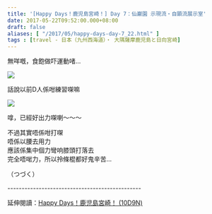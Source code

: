 ```yaml
---
title: '[Happy Days！鹿児島宮崎！] Day 7：仙巌園 示現流・自顕流展示室'
date: 2017-05-22T09:52:00.000+08:00
draft: false
aliases: [ "/2017/05/happy-days-day-7_22.html" ]
tags : [travel - 日本（九州西海道）・ 大隅薩摩鹿児島と日向宮崎]
---
```


無咩嘅，食飽做吓運動啫...  

[![](https://c1.staticflickr.com/5/4273/33986574493_7314e606f3_z.jpg)](https://c1.staticflickr.com/5/4273/33986574493_7314e606f3_z.jpg)

話說以前D人係咁練習㗎嘛  

[![](https://c1.staticflickr.com/5/4267/33986573113_ee2d663b75_z.jpg)](https://c1.staticflickr.com/5/4267/33986573113_ee2d663b75_z.jpg)

嗱，已經好出力㗎喇～～～  
  
不過其實唔係咁打㗎  
唔係以腰去用力  
應該係集中個力彎响膝頭打落去  
完全唔啱力，所以拎條棍都好鬼辛苦...  
  
  
（つづく）  
  
\-----------------------------------------------  
  
延伸閱讀：[Happy Days！鹿児島宮崎！ (10D9N)](http://www.hidie.net/2017/06/happy-days10d9n.html)